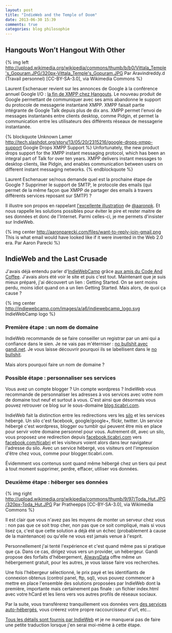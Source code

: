 ```yaml
---
layout: post
title: "IndieWeb and the Temple of Doom"
date: 2013-06-30 15:39
comments: true
categories: blog philosophie
---
```


Hangouts Won’t Hangout With Other
---

{% img left http://upload.wikimedia.org/wikipedia/commons/thumb/b/b0/Vittala_Temple's_Gopuram.JPG/320px-Vittala_Temple's_Gopuram.JPG Par Aravindreddy.d (Travail personnel) [CC-BY-SA-3.0], via Wikimedia Commons %}

Laurent Eschenauer revient sur les annonces de Google à la conférence annuel Google I/O : [la fin de XMPP chez Hangouts](http://eschnou.com/entry/whats-next-google--dropping-smtp-support--62-24930.html). Le nouveau produit de Google permettant de communiquer avec ses amis abandonne le support du protocole de messagerie instantané XMPP. XMPP faisait partie intégrante de Google Talk depuis plus de dix ans. XMPP permet l'envoi de messages instantanés entre clients desktop, comme Pidgin, et permet la communication entre les utilisateurs des différents réseaux de messagerie instantanée.

{% blockquote Unknown Lamer http://tech.slashdot.org/story/13/05/20/2315216/google-drops-xmpp-support Google Drops XMPP Support %}
Unfortunately, the new product drops support for the XMPP instant messaging protocol, which has been an integral part of Talk for over ten years. XMPP delivers instant messages to desktop clients, like Pidgin, and enables communication between users on different instant messaging networks.
{% endblockquote %}

Laurent Eschenauer se/nous demande quel est la prochaine étape de Google ? Supprimer le support de SMTP, le protocole des emails (qui permet de la même façon que XMPP de partager des emails à travers différents services reposant sur SMTP) ?

Il illustre son propos en rappelant [l'excellente illustration](http://aaronparecki.com/notes/2013/03/31/2/this-is-what-email-would-have-looked-like) de [@aaronpk](https://twitter.com/aaronpk). Et nous rappelle les solutions possibles pour éviter le pire et rester maitre de ses données et donc de l'Internet. Parmi celles-ci, je me permets d'insister sur IndieWeb.

{% img center http://aaronparecki.com/files/want-to-reply-join-gmail.png This is what email would have looked like if it were invented in the Web 2.0 era. Par Aaron Parecki %}

IndieWeb and the Last Crusade
---

J'avais déjà entendu parler d'[IndieWebCamp](http://indiewebcamp.com/Main_Page) grâce [aux amis du Code And Coffee](https://twitter.com/AntoineCezar/status/347689992467922944). J'avais alors été voir le site et puis c'est tout. Maintenant que je suis mieux préparé, j'ai découvert un lien : Getting Started. On se sent moins perdu, moins idiot quand on a un lien Getting Started. Mais alors, de quoi ça cause ?

{% img center http://indiewebcamp.com/images/a/a6/indiewebcamp_logo.svg IndieWebCamp logo %}

### Première étape : un nom de domaine

IndieWeb recommande de se faire conseiller un registrar par un ami qui a confiance dans le sien. Je ne vais pas m'éterniser : [no bullshit avec gandi.net](https://www.gandi.net/). Je vous laisse découvrir pourquoi ils se labellisent dans le [no bullshit](https://www.gandi.net/no-bullshit).

Mais alors pourquoi faire un nom de domaine ?

### Possible étape : personnaliser ses services

Vous avez un compte blogger ? Un compte wordpress ? IndieWeb vous recommande de personnaliser les adresses à vos services avec votre nom de domaine tout neuf et surtout à vous. C'est ainsi que désormais vous pouvez retrouver ce blog sur le sous-domaine [blog.ticabri.com](http://blog.ticabri.com).

IndieWeb fait la distinction entre les redirections vers les [silo](http://indiewebcamp.com/silo) et les services hébergé. Un silo c'est facebook, google/google+, flickr, twitter. Un service hébergé c'est wordpress, blogger ou tumblr qui peuvent être mis en place pour servir votre domaine personnel pour vous. Autrement dit, avec un silo, vous proposez une redirection depuis [facebook.ticabri.com](http://facebook.ticabri.com) vers [facebook.com/ticabri](http://www.facebook.com/ticabri) et les visiteurs voient alors dans leur navigateur l'adresse du silo. Avec un service hébergé, vos visiteurs ont l'impression d'être chez vous, comme pour blogger.ticabri.com.

Évidemment vos contenus sont quand même hébergé chez un tiers qui peut à tout moment supprimer, perdre, effacer, utiliser vos données.

### Deuxième étape : héberger ses données

{% img right http://upload.wikimedia.org/wikipedia/commons/thumb/9/97/Toda_Hut.JPG/320px-Toda_Hut.JPG Par Pratheepps [CC-BY-SA-3.0], via Wikimedia Commons %}

Il est clair que vous n'avez pas les moyens de monter un serveur chez vous : non pas que ce soit trop cher, non pas que ce soit compliqué, mais si vous lisez ça, c'est que cette solution a déjà été un échec (probablement à cause de la maintenance) ou qu'elle ne vous est jamais venue à l'esprit.

Personnellement j'ai tenté l'expérience et c'est quand même pas si pratique que ça. Dans ce cas, dirigez vous vers un provider, un hébergeur. Gandi propose des forfaits d'hébergement, [AlwaysData](https://www.alwaysdata.com/) offre même un hébergement gratuit, pour les autres, je vous laisse faire vos recherches.

Une fois l'hébergeur sélectionné, le prix payé et les identifiants de connexion obtenus (control panel, ftp, sql), vous pouvez commencer à mettre en place l'ensemble des solutions proposées par IndieWeb dont la première, importante mais certainement pas finale : un fichier index.html avec votre hCard et les liens vers vos autres profils de réseaux sociaux.

Par la suite, vous transférerez tranquillement vos données vers [des services auto-hébergés](http://indiewebcamp.com/Projects), vous créerez votre propre raccourcisseur d'url, etc...

[Tous les détails sont fournis par IndieWeb](http://indiewebcamp.com/Getting_Started#Web_Hosting) et je ne manquerai pas de faire une petite traduction lorsque j'en serai moi-même à cette étape.
